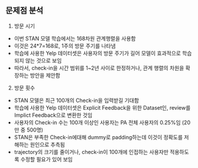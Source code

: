 ## 문제점 분석
1. 방문 시기
- 이번 STAN 모델 학습에서는 168차원 관계행렬을 사용함
- 이것은 24*7=168로, 1주의 방문 주기를 나타냄
- 학습에 사용한 Yelp 데이터셋은 사용자의 방문 주기가 길어 모델이 효과적으로 학습되지 않는 것으로 보임
- 따라서, check-in을 시간 범위를 1~2년 사이로 한정하거나, 관계 행렬의 차원을 확장하는 방안을 제안함

2. 방문 횟수
- STAN 모델은 최근 100개의 Check-in을 입력받길 기대함
- 학습에 사용한 Yelp 데이터셋은 Explicit Feedback을 위한 Dataset인, review를 Implict Feedback으로 변환한 것임
- 사용자의 Check-in 수는 100개 이상인 사용자는 PA 전체 사용자의 0.25%임 (20만 중 500명)
- STAN은 부족한 Check-in에대해 dummy로 padding하는데 이것이 정확도를 저해하는 원인으로 추측됨
- trajectory의 크기를 줄이거나, check-in이 100개에 인접하는 사용자만 적용하도록 수정할 필요가 있어 보임